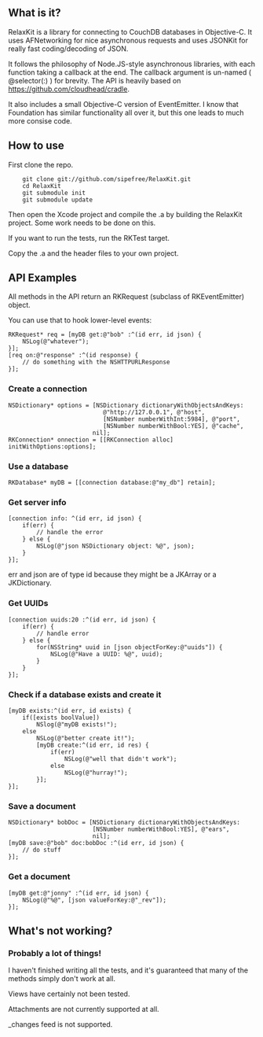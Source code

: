 ## What is it?

RelaxKit is a library for connecting to CouchDB databases in
Objective-C. It uses AFNetworking for nice asynchronous requests and
uses JSONKit for really fast coding/decoding of JSON.

It follows the philosophy of Node.JS-style asynchronous libraries, with
each function taking a callback at the end. The callback argument is
un-named ( @selector(:) ) for brevity. The API is heavily based on https://github.com/cloudhead/cradle.

It also includes a small Objective-C version of EventEmitter. I know
that Foundation has similar functionality all over it, but this one
leads to much more consise code.

## How to use

First clone the repo.

        git clone git://github.com/sipefree/RelaxKit.git
        cd RelaxKit
        git submodule init
        git submodule update

Then open the Xcode project and compile the .a by building the RelaxKit
project. Some work needs to be done on this.

If you want to run the tests, run the RKTest target.

Copy the .a and the header files to your own project.

## API Examples

All methods in the API return an RKRequest (subclass of RKEventEmitter) object.

You can use that to hook lower-level events:

```objc
RKRequest* req = [myDB get:@"bob" :^(id err, id json) {
    NSLog(@"whatever");
}];
[req on:@"response" :^(id response) {
    // do something with the NSHTTPURLResponse
}];
```

### Create a connection

```objc
NSDictionary* options = [NSDictionary dictionaryWithObjectsAndKeys:
                           @"http://127.0.0.1", @"host",
                           [NSNumber numberWithInt:5984], @"port",
                           [NSNumber numberWithBool:YES], @"cache",
                        nil];
RKConnection* onnection = [[RKConnection alloc] initWithOptions:options];
```

### Use a database

```objc
RKDatabase* myDB = [[connection database:@"my_db"] retain];
```

### Get server info

```objc
[connection info: ^(id err, id json) {
    if(err) {
        // handle the error
    } else {
        NSLog(@"json NSDictionary object: %@", json);
    }
}];
```

err and json are of type id because they might be a JKArray or a
JKDictionary.

### Get UUIDs

```objc
[connection uuids:20 :^(id err, id json) {
    if(err) {
        // handle error
    } else {
        for(NSString* uuid in [json objectForKey:@"uuids"]) {
            NSLog(@"Have a UUID: %@", uuid);
        }
    }
}];
```

### Check if a database exists and create it

```objc
[myDB exists:^(id err, id exists) {
    if([exists boolValue])
        NSlog(@"myDB exists!");
    else
        NSLog(@"better create it!");
        [myDB create:^(id err, id res) {
            if(err)
                NSLog(@"well that didn't work");
            else
                NSLog(@"hurray!");
        }];
}];
```

### Save a document

```objc
NSDictionary* bobDoc = [NSDictionary dictionaryWithObjectsAndKeys:
                        [NSNumber numberWithBool:YES], @"ears",
                        nil];
[myDB save:@"bob" doc:bobDoc :^(id err, id json) {
    // do stuff
}];
```

### Get a document

```objc
[myDB get:@"jonny" :^(id err, id json) {
    NSLog(@"%@", [json valueForKey:@"_rev"]);
}];
```

## What's not working?

### Probably a lot of things!

I haven't finished writing all the tests, and it's guaranteed that many
of the methods simply don't work at all.

Views have certainly not been tested.

Attachments are not currently supported at all.

_changes feed is not supported.
